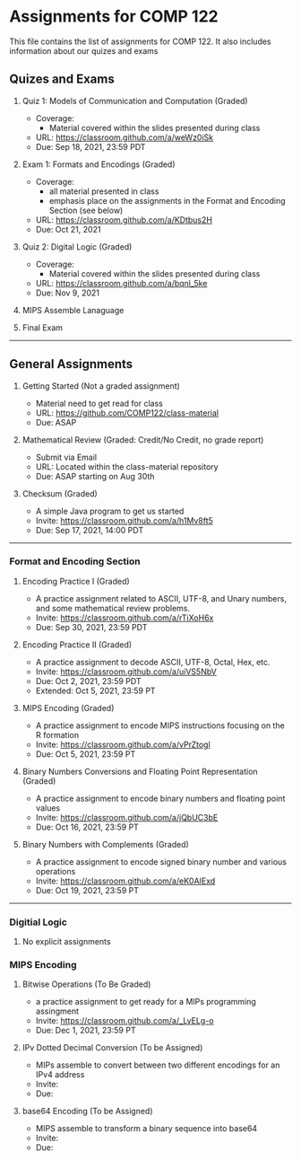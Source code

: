 # Assignments for COMP 122

This file contains the list of assignments for COMP 122.  It also includes information about our quizes and exams

## Quizes and Exams
1. Quiz 1: Models of Communication and Computation (Graded)
   - Coverage:
     - Material covered within the slides presented during class
   - URL: https://classroom.github.com/a/weWz0iSk
   - Due: Sep 18, 2021, 23:59 PDT

1. Exam 1: Formats and Encodings (Graded)
   - Coverage:
     - all material presented in class
     - emphasis place on the assignments in the Format and Encoding Section (see below)
   - URL: https://classroom.github.com/a/KDtbus2H
   - Due: Oct 21, 2021 

1. Quiz 2: Digital Logic (Graded)
   - Coverage:
     - Material covered within the slides presented during class
   - URL: https://classroom.github.com/a/bqnl_5ke
   - Due: Nov 9, 2021 

1. MIPS Assemble Lanaguage
1. Final Exam

---

## General Assignments
1. Getting Started (Not a graded assignment)
   - Material need to get read for class
   - URL: https://github.com/COMP122/class-material
   - Due: ASAP

1. Mathematical Review (Graded: Credit/No Credit, no grade report)
   - Submit via Email
   - URL: Located within the class-material repository
   - Due: ASAP starting on Aug 30th 

1. Checksum (Graded)
   - A simple Java program to get us started
   - Invite: https://classroom.github.com/a/h1Mv8ft5
   - Due: Sep 17, 2021, 14:00 PDT

---

### Format and Encoding Section
1. Encoding Practice I  (Graded)
   - A practice assignment related to ASCII, UTF-8, and Unary numbers, and some mathematical review problems. 
   - Invite: https://classroom.github.com/a/rTiXoH6x
   - Due: Sep 30, 2021, 23:59 PDT

1. Encoding Practice II (Graded)
   - A practice assignment to decode ASCII, UTF-8, Octal, Hex, etc.
   - Invite: https://classroom.github.com/a/uiVS5NbV
   - Due: Oct 2, 2021, 23:59 PDT
   - Extended: Oct 5, 2021, 23:59 PT

1. MIPS Encoding (Graded)
   - A practice assignment to encode MIPS instructions focusing on the R formation
   - Invite: https://classroom.github.com/a/vPrZtogl
   - Due: Oct 5, 2021, 23:59 PT

1. Binary Numbers Conversions and Floating Point Representation (Graded)
   - A practice assignment to encode binary numbers and floating point values
   - Invite: https://classroom.github.com/a/jQbUC3bE
   - Due: Oct 16, 2021, 23:59 PT

1. Binary Numbers with Complements (Graded)
   - A practice assignment to encode signed binary number and various operations
   - Invite: https://classroom.github.com/a/eK0AIExd
   - Due: Oct 19, 2021, 23:59 PT

---
### Digitial Logic
1. No explicit assignments


### MIPS Encoding
1. Bitwise Operations (To Be Graded)
   - a practice assignment to get ready for a MIPs programming assingment
   - Invite: https://classroom.github.com/a/_LyELg-o
   - Due: Dec 1, 2021, 23:59 PT

1. IPv Dotted Decimal Conversion (To be Assigned)
   - MIPs assemble to convert between two different encodings for an IPv4 address
   - Invite:
   - Due: 

2. base64 Encoding (To be Assigned)
   - MIPS assemble to transform a binary sequence into base64
   - Invite: 
   - Due: 





